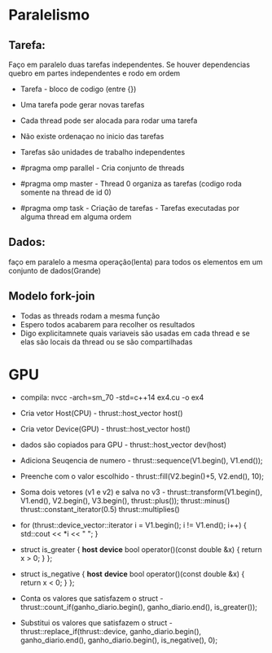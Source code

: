 # Paralelismo

## Tarefa:
Faço em paralelo duas tarefas independentes.
Se houver dependencias quebro em partes independentes e rodo em ordem

* Tarefa - bloco de codigo (entre {})
* Uma tarefa pode gerar novas tarefas
* Cada thread pode ser alocada para rodar uma tarefa
* Não existe ordenaçao no inicio das tarefas
* Tarefas são unidades de trabalho independentes

* #pragma omp parallel - Cria conjunto de threads
* #pragma omp master - Thread 0 organiza as tarefas (codigo roda 
somente na thread de id 0)
* #pragma omp task - Criação de tarefas - Tarefas executadas por alguma thread em alguma ordem


## Dados:
faço em paralelo a mesma operação(lenta) para todos os elementos em um conjunto de dados(Grande)

## Modelo fork-join

* Todas as threads rodam a mesma função
* Espero todos acabarem para recolher os resultados
* Digo explicitamnete quais variaveis são usadas em cada thread e se elas são locais da thread ou se são compartilhadas
# 

# GPU 

* compila: nvcc -arch=sm_70 -std=c++14 ex4.cu -o ex4
* Cria vetor Host(CPU) - thrust::host_vector<double> host()
* Cria vetor Device(GPU) - thrust::host_vector<double> host()
* dados são copiados para GPU - thrust::host_vector<double> dev(host)
* Adiciona Seuqencia de numero - thrust::sequence(V1.begin(), V1.end());
* Preenche com o valor escolhido - thrust::fill(V2.begin()+5, V2.end(), 10);
* Soma dois vetores (v1 e v2) e salva no v3 - thrust::transform(V1.begin(), V1.end(), V2.begin(), V3.begin(), thrust::plus<double>());
    thrust::minus<double>()
    thrust::constant_iterator<double>(0.5)
    thrust::multiplies<double>()

* for (thrust::device_vector<double>::iterator i = V1.begin(); i != V1.end(); i++) {
            std::cout << *i << " ";
       }

* struct is_greater
{
  __host__ __device__
  bool operator()(const double &x)
  {
    return x > 0;
  }
};

* struct is_negative
{
  __host__ __device__
  bool operator()(const double &x)
  {
    return x < 0;
  }
};

* Conta os valores que satisfazem o struct - thrust::count_if(ganho_diario.begin(), ganho_diario.end(), is_greater());

* Substitui os valores que satisfazem o struct - thrust::replace_if(thrust::device, ganho_diario.begin(), ganho_diario.end(), ganho_diario.begin(), is_negative(), 0);


